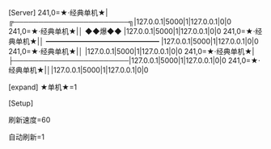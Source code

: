 [Server]
241,0=★·经典单机★|╔───────────────────────╗|127.0.0.1|5000|1|127.0.0.1|0|0
241,0=★·经典单机★|│    ◆◆爆◆◆ |127.0.0.1|5000|1|127.0.0.1|0|0
241,0=★·经典单机★|│        ━━━━━━━━━━━━━━━━ |127.0.0.1|5000|1|127.0.0.1|0|0
241,0=★·经典单机★|│      |127.0.0.1|5000|1|127.0.0.1|0|0
241,0=★·经典单机★|├───────────────────────|127.0.0.1|5000|1|127.0.0.1|0|0
241,0=★·经典单机★|│|127.0.0.1|5000|1|127.0.0.1|0|0

[expand]
★单机★=1


[Setup]

刷新速度=60

自动刷新=1
